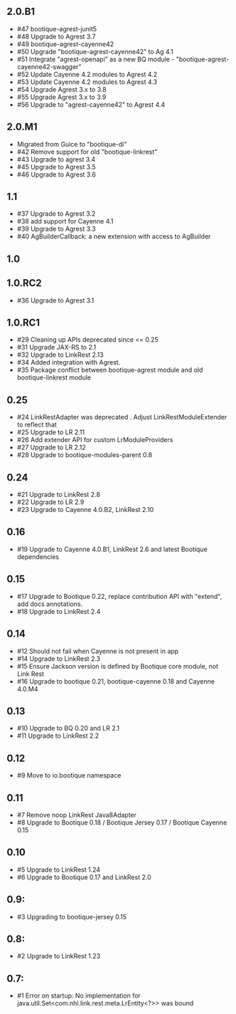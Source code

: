 ## 2.0.B1

* #47 bootique-agrest-junit5
* #48 Upgrade to Agrest 3.7
* #49 bootique-agrest-cayenne42
* #50 Upgrade "bootique-agrest-cayenne42" to Ag 4.1
* #51 Integrate "agrest-openapi" as a new BQ module - "bootique-agrest-cayenne42-swagger"
* #52 Update Cayenne 4.2 modules to Agrest 4.2
* #53 Update Cayenne 4.2 modules to Agrest 4.3
* #54 Upgrade Agrest 3.x to 3.8
* #55 Upgrade Agrest 3.x to 3.9
* #56 Upgrade to "agrest-cayenne42" to Agrest 4.4

## 2.0.M1

* Migrated from Guice to "bootique-di"
* #42 Remove support for old "bootique-linkrest"
* #43 Upgrade to agrest 3.4
* #45 Upgrade to Agrest 3.5
* #46 Upgrade to Agrest 3.6

## 1.1

* #37 Upgrade to Agrest 3.2
* #38 add support for Cayenne 4.1
* #39 Upgrade to Agrest 3.3 
* #40 AgBuilderCallback: a new extension with access to AgBuilder

## 1.0

## 1.0.RC2

*  #36 Upgrade to Agrest 3.1

## 1.0.RC1

* #29 Cleaning up APIs deprecated since <= 0.25
* #31 Upgrade JAX-RS to 2.1
* #32 Upgrade to LinkRest 2.13
* #34 Added integration with Agrest.
* #35 Package conflict between bootique-agrest module and old bootique-linkrest module

## 0.25

* #24 LinkRestAdapter was deprecated . Adjust LinkRestModuleExtender to reflect that
* #25 Upgrade to LR 2.11
* #26 Add extender API for custom LrModuleProviders
* #27 Upgrade to LR 2.12
* #28 Upgrade to bootique-modules-parent 0.8

## 0.24 

* #21 Upgrade to LinkRest 2.8
* #22 Upgrade to LR 2.9
* #23 Upgrade to Cayenne 4.0.B2, LinkRest 2.10

## 0.16

* #19 Upgrade to Cayenne 4.0.B1, LinkRest 2.6 and latest Bootique dependencies

## 0.15

* #17 Upgrade to Bootique 0.22, replace contribution API with "extend", add docs annotations.
* #18 Upgrade to LinkRest 2.4

## 0.14

* #12 Should not fail when Cayenne is not present in app
* #14 Upgrade to LinkRest 2.3
* #15 Ensure Jackson version is defined by Bootique core module, not Link Rest
* #16 Upgrade to bootique 0.21, bootique-cayenne 0.18 and Cayenne 4.0.M4

## 0.13

* #10 Upgrade to BQ 0.20 and LR 2.1
* #11 Upgrade to LinkRest 2.2

## 0.12

* #9 Move to io.bootique namespace

## 0.11

* #7 Remove noop LinkRest Java8Adapter
* #8 Upgrade to Bootique 0.18 / Bootique Jersey 0.17 / Bootique Cayenne 0.15

## 0.10

* #5 Upgrade to LinkRest 1.24
* #6 Upgrade to Bootique 0.17 and LinkRest 2.0

## 0.9:

* #3 Upgrading to bootique-jersey 0.15

## 0.8:

* #2 Upgrade to LinkRest 1.23

## 0.7:

* #1 Error on startup: No implementation for java.util.Set<com.nhl.link.rest.meta.LrEntity<?>> was bound

